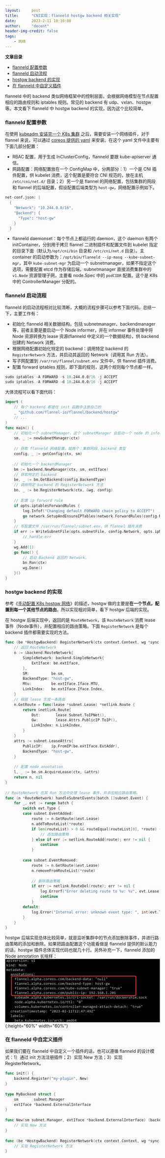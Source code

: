 ```yaml
---
layout:     post
title:      "CNI实现：flanneld hostgw backend 相关实现"
date:       2023-2-11 10:10:00
author:     "decent"
header-img-credit: false
tags:
    - 网络
---
```


**文章目录**
- [flanneld 配置参数](#flanneld-配置参数)
- [flanneld 启动流程](#flanneld-启动流程)
- [hostgw backend 的实现](#hostgw-backend-的实现)
- [在 flanneld 中自定义插件](#在-flanneld-中自定义插件)

flanneld 中的 backend 类似网络框架中的控制层面，会根据网络模型在节点配置相应的路由规则和 iptables 规则。常见的 backend 有 udp、vxlan、hostgw 等。本文看下 flanneld 中 hostgw backend 的实现，因为这个比较简单。

### flanneld 配置参数
在使用 [kubeadm 安装完一个 K8s 集群](https://loverhythm1990.github.io/2022/08/26/kubeadm-k8s/) 之后，需要安装一个网络插件，对于 flannel 来说，可以通过 [coreos 提供的 yaml](https://raw.githubusercontent.com/coreos/flannel/master/Documentation/kube-flannel.yml) 来安装。在这个 yaml 文件中主要有下面几部分配置：
* RBAC 配置，用于生成 InClusterConfig，flanneld 要跟 kube-apiserver 通信。
* 网路配置：网络配置放在一个 ConfigMap 中，分两部分：1）一个是 CNI 插件配置，供 kubelet 消费，这个配置是要符合 CNI 规范的，放在主机 `/etc/cni/net.d/` 目录；2）另一个是 flannel 的网络配置，包括集群的网段和 flannel 的后端配置，假设配置后端类型为 `host-gw`，网络配置示例如下。
```s
net-conf.json: |
  {
    "Network": "10.244.0.0/16",
    "Backend": {
      "Type": "host-gw"
    }
  }
```
* flanneld daemonset：每个节点上都运行的 daemon，这个 daemon 有两个 initContainer，分别用于拷贝 flannel 二进制插件和配置文件到 kubelet 指定的目录下面（默认为`/opt/cni/bin` 目录和 `/etc/cni/net.d` 目录）。主 container 的启动参数为：`/opt/bin/flanneld --ip-masq --kube-subnet-mgr`，其中 `kube-subnet-mgr` 为启动一个 subnetmanager，如果不指定这个选项，需要配置 etcd 作为存储后端，subnetmanager 直接消费集群中的 `v1.Node` 资源管理子网，主要看 node.Spec 中的 `podCIDR` 配置。这个是 K8s 中的 ControllerManager 分配的。

### flanneld 启动流程
flanneld 的启动流程相对比较清晰，大概的流程步骤可以参考下面代码。总结一下，主要工作有：
* 初始化 flanneld 相关数据结构，包括 subnetmanager、backendmanager 等，前者主要是要启动一个 Node informer，并在 informer 事件处理中将 Node 资源转换为 lease 资源(flanneld 中定义的一个数据结构)，供 backend 创建的 Network 消费。
* 根据网络配置初始化特定的 backend：调用特定 backend 的 `RegisterNetwork` 方法，并启动其返回的 Network（调用其 Run 方法）。
* 写子网配置到 `/var/run/flannel/subnet.env` 文件中，供 flannel 插件消费。
* 配置 forward iptables 规则，即下面的规则，这两个规则每个节点都一样。
```s
sudo iptables -A FORWARD -s 10.244.0.0/16 -j ACCEPT
sudo iptables -A FORWARD -d 10.244.0.0/16 -j ACCEPT 
```

大体流程可以看下面代码：
```go
import (
	// 每个 backend 都是在 init 函数中注册自己的
	_ "github.com/flannel-io/flannel/backend/hostgw"
	// ...
)
func main() {
	// 初始化一个 subnetManager，这个 subnetManager 会启动一个 node 的 informer，监听所有的 node 事件
	sm, _ := newSubnetManager(ctx)

	// 获取 flanneld 网络配置，就两个：集群网段、backend 类型
	config, _ := getConfig(ctx, sm)

	// 初始化一个 backendManager
	bm := backend.NewManager(ctx, sm, extIface)
	// 获取特定的 backend
	be, _ := bm.GetBackend(config.BackendType)
	// 调用特定 backend 的 RegisterNetwork 方法
	bn, _ := be.RegisterNetwork(ctx, &wg, config)

	// 配置 ip forword rule
	if opts.iptablesForwardRules {
		log.Infof("Changing default FORWARD chain policy to ACCEPT")
		go network.SetupAndEnsureIPTables(network.ForwardRules(config.Network.String()), opts.iptablesResyncSeconds)
	}
	// 写配置文件 /var/run/flannel/subnet.env，供 flannel 插件消费
	if err := WriteSubnetFile(opts.subnetFile, config.Network, opts.ipMasq, bn); err != nil {
    	// handle err
	}
	wg.Add(1)
	go func() {
		// 启动 Backend 返回的 Network。
		bn.Run(ctx)
		wg.Done()
	}()
}
```

### hostgw backend 的实现
参考《[手动配置 K8s hostgw 网络](https://loverhythm1990.github.io/2022/10/01/hostgw-by-hand/)》的描述，hostgw 做的主要是**在一个节点，配置到每一个其他节点的路由**，所以实现相对简单，看下 hostgw 后端的实现。

在 hostgw 后端实现中，返回的是 `RouteNetwork`，该 `RouteNetwork` 消费 lease 事件（Node事件），并配置相应的路由策略。下面 `RegisterNetwork` 是每个 backend 插件都需要实现的方法。

```go
func (be *HostgwBackend) RegisterNetwork(ctx context.Context, wg *sync.WaitGroup, config *subnet.Config) (backend.Network, error) {
	// 返回 RouteNetwork
	n := &backend.RouteNetwork{
		SimpleNetwork: backend.SimpleNetwork{
			ExtIface: be.extIface,
		},
		SM:          be.sm,
		BackendType: "host-gw",
		Mtu:         be.extIface.Iface.MTU,
		LinkIndex:   be.extIface.Iface.Index,
	}
	// 根据 lease 生成一条路由
	n.GetRoute = func(lease *subnet.Lease) *netlink.Route {
		return &netlink.Route{
			Dst:       lease.Subnet.ToIPNet(),
			Gw:        lease.Attrs.PublicIP.ToIP(),
			LinkIndex: n.LinkIndex,
		}
	}
	attrs := subnet.LeaseAttrs{
		PublicIP:    ip.FromIP(be.extIface.ExtAddr),
		BackendType: "host-gw",
	}

	// 配置 node annotation
	l, _ := be.sm.AcquireLease(ctx, &attrs)
	return n, nil
}

// RouteNetwork 在其 Run 方法中处理 lease 事件，并添加相应路由策略。
func (n *RouteNetwork) handleSubnetEvents(batch []subnet.Event) {
	for _, evt := range batch {
		switch evt.Type {
		case subnet.EventAdded:
			route := n.GetRoute(&evt.Lease)
			n.addToRouteList(*route)
			if len(routeList) > 0 && routeEqual(routeList[0], *route) {
				// 添加路由策略
			} else if err := netlink.RouteAdd(route); err != nil {
				continue
			}

		case subnet.EventRemoved:
			route := n.GetRoute(&evt.Lease)
			n.removeFromRouteList(*route)

			// 删除路由策略
			if err := netlink.RouteDel(route); err != nil {
				log.Errorf("Error deleting route to %v: %v", evt.Lease.Subnet, err)
				continue
			}
		default:
			log.Error("Internal error: unknown event type: ", int(evt.Type))
		}
	}
}
```
hostgw 后端实现总体比较简单，就是监听集群中的节点添加删除事件，并进行路由策略的添加和删除。如果把路由配置这个功能看做是 flanneld 提供的默认能力的话，hostgw 插件总体实现代码也就几十行。另外补充一下，flanneld 添加的 Node annotation 长啥样：
![java-javascript](/pics/flanneld_backend.jpg){:height="60%" width="60%"}

### 在 flanneld 中自定义插件
如果我们要在 flanneld 中自定义一个插件的话，也可以遵循 flanneld 的设计模式：1）通过 init 方法注册插件；2）实现 New 方法；3）实现 RegisterNetwork。
```go
func init() {
	backend.Register("my-plugin", New)
}

type MyBackend struct {
	sm       subnet.Manager
	extIface *backend.ExternalInterface
}

func New(sm subnet.Manager, extIface *backend.ExternalInterface) (backend.Backend, error) {
	// 实现 New 方法
}

func (be *HostgwBackend) RegisterNetwork(ctx context.Context, wg *sync.WaitGroup, config *subnet.Config) (backend.Network, error) {
	// 实现 RegisterNetwork 方法
}
```